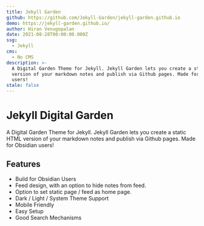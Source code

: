 ```yaml
---
title: Jekyll Garden
github: https://github.com/Jekyll-Garden/jekyll-garden.github.io
demo: https://jekyll-garden.github.io/
author: Hiran Venugopalan
date: 2021-08-28T00:00:00.000Z
ssg:
  - Jekyll
cms:
  - No CMS
description: >-
  A Digital Garden Theme for Jekyll. Jekyll Garden lets you create a static HTML
  version of your markdown notes and publish via Github pages. Made for Obsidian
  users!
stale: false
---
```


# Jekyll Digital Garden

A Digital Garden Theme for Jekyll. Jekyll Garden lets you create a static HTML version of your markdown notes and publish via Github pages. Made for Obsidian users!

## Features
* Build for Obsidian Users
* Feed design, with an option to hide notes from feed.
* Option to set static page / feed as home page.
* Dark / Light / System Theme Support 
* Mobile Friendly
* Easy Setup 
* Good Search Mechanisms
